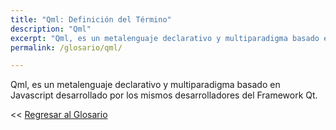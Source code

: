 ```yaml
---
title: "Qml: Definición del Término"
description: "Qml"
excerpt: "Qml, es un metalenguaje declarativo y multiparadigma basado en Javascript desarrollado por los mismos desarrolladores del Framework Qml."
permalink: /glosario/qml/

---
```


Qml, es un metalenguaje declarativo y multiparadigma basado en Javascript desarrollado por los mismos desarrolladores del Framework Qt.

<< [Regresar al Glosario](/glosario/ "Regresar a la Página Principal del Glosario")
